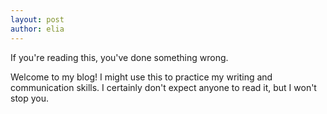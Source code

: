 ```yaml
---
layout: post
author: elia
---
```

If you're reading this, you've done something wrong.

Welcome to my blog! I might use this to practice my writing and communication skills. I certainly don't expect anyone to read it, but I won't stop you.